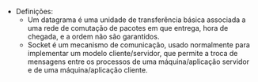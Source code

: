 - Definições:
  - Um datagrama é uma unidade de transferência básica associada a uma rede de comutação de pacotes em que entrega, hora de chegada, e a ordem não são garantidos. 
  - Socket é um mecanismo  de comunicação, usado normalmente para implementar um modelo cliente/servidor, que permite a troca de mensagens entre os processos de uma máquina/aplicação servidor e de uma máquina/aplicação cliente.
